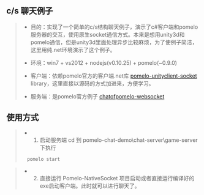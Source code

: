 ## c/s 聊天例子

> + 目的：实现了一个简单的c/s结构聊天例子，演示了c#客户端和pomelo服务器的交互，使用原生socket通信方式。本来是想用unity3d和pomelo通信，但是unity3d里面处理异步比较麻烦，为了使例子简洁，这里用纯.net环境演示了这个例子。
> 
> + 环境：win7 + vs2012 + nodejs(v0.10.25) + pomelo(~0.9.0)
> 
> + 客户端：依赖pomelo官方的客户端.net库 [pomelo-unityclient-socket](https://github.com/NetEase/pomelo-unityclient-socket/) library，这里直接以源码的方式加进来，方便学习。
>
> + 服务端：是pomelo官方例子 [chatofpomelo-websocket](https://github.com/NetEase/chatofpomelo-websocket)

## 使用方式

> * 1. 启动服务端 cd 到 pomelo-chat-demo\chat-server\game-server 下执行
> 
> ``` bash
>   pomelo start
> ```

> * 2. 直接运行 Pomelo-NativeSocket 项目启动或者直接运行编译好的exe启动客户端。此时就可以进行聊天了。

